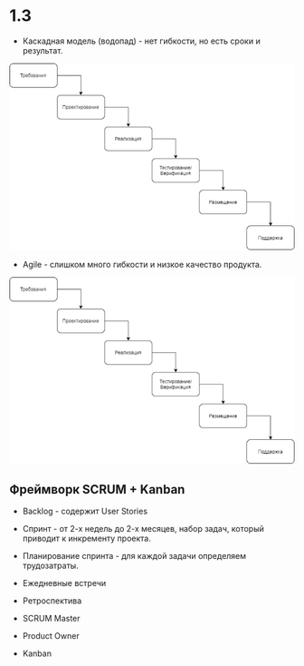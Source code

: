 # 1.3

* Каскадная модель (водопад) - нет гибкости, но есть сроки и результат.

![Water](img/0.png) 

* Agile - слишком много гибкости и низкое качество продукта.

![Agile](img/0.png) 

## Фреймворк SCRUM + Kanban

* Backlog - содержит User Stories

* Спринт - от 2-х недель до 2-х месяцев, набор задач, который приводит к инкременту проекта.

* Планирование спринта - для каждой задачи определяем трудозатраты.

* Ежедневные встречи

* Ретроспектива

* SCRUM Master

* Product Owner

* Kanban
